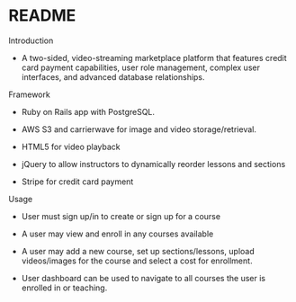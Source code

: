 # README

Introduction

* A two-sided, video-streaming marketplace platform that features credit card payment capabilities, user role management, complex user interfaces, and advanced database relationships.


Framework

* Ruby on Rails app with PostgreSQL.

* AWS S3 and carrierwave for image and video storage/retrieval.

* HTML5 for video playback

* jQuery to allow instructors to dynamically reorder lessons and sections

* Stripe for credit card payment


Usage
  
* User must sign up/in to create or sign up for a course

* A user may view and enroll in any courses available

* A user may add a new course, set up sections/lessons, upload videos/images for the course and select a cost for enrollment.

* User dashboard can be used to navigate to all courses the user is enrolled in or teaching.


